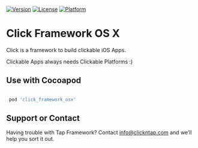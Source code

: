 [![Version](https://api.clickntap.com/1.0.0/Click%20Framework%20OS%20X.svg)](https://cocoapods.org/pods/click_framework_osx)
[![License](https://api.clickntap.com/MIT/License.svg)](https://cocoapods.org/pods/click_framework_osx)
[![Platform](https://api.clickntap.com/Apple%20OS%20X/Platform.svg)](https://cocoapods.org/pods/click_framework_osx)

# Click Framework OS X

Click is a framework to build clickable iOS Apps.

Clickable Apps always needs Clickable Platforms :)

## Use with Cocoapod
```gradle

 pod 'click_framework_osx'

```

## Support or Contact
Having trouble with Tap Framework? Contact info@clickntap.com and we’ll help you sort it out.
